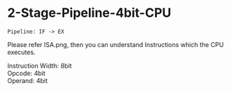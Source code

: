 # 2-Stage-Pipeline-4bit-CPU
 
`Pipeline: IF -> EX`  

Please refer ISA.png, then you can understand Instructions which the CPU executes.  

Instruction Width: 8bit  
Opcode: 4bit   
Operand: 4bit
